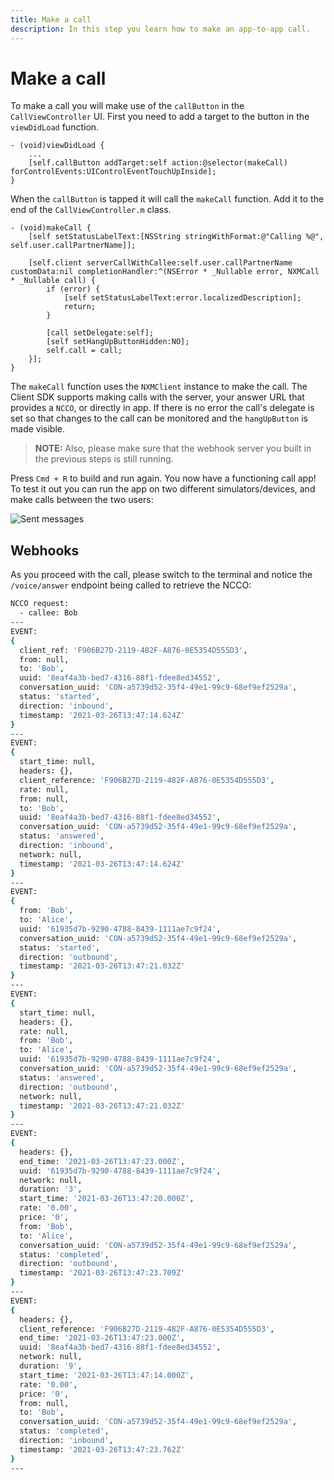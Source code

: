 ```yaml
---
title: Make a call
description: In this step you learn how to make an app-to-app call.
---
```


# Make a call

To make a call you will make use of the `callButton` in the `CallViewController` UI. First you need to add a target to the button in the `viewDidLoad` function.

```objective_c
- (void)viewDidLoad {
    ...
    [self.callButton addTarget:self action:@selector(makeCall) forControlEvents:UIControlEventTouchUpInside];
}
```

When the `callButton` is tapped it will call the `makeCall` function. Add it to the end of the `CallViewController.m` class.

```objective_c
- (void)makeCall {
    [self setStatusLabelText:[NSString stringWithFormat:@"Calling %@", self.user.callPartnerName]];
    
    [self.client serverCallWithCallee:self.user.callPartnerName customData:nil completionHandler:^(NSError * _Nullable error, NXMCall * _Nullable call) {
        if (error) {
            [self setStatusLabelText:error.localizedDescription];
            return;
        }
        
        [call setDelegate:self];
        [self setHangUpButtonHidden:NO];
        self.call = call;
    }];
}
```

The `makeCall` function uses the `NXMClient` instance to make the call. The Client SDK supports making calls with the server, your answer URL that provides a `NCCO`, or directly in app. If there is no error the call's delegate is set so that changes to the call can be monitored and the `hangUpButton` is made visible.

> **NOTE:** Also, please make sure that the webhook server you built in the previous steps is still running. 

Press `Cmd + R` to build and run again. You now have a functioning call app! To test it out you can run the app on two different simulators/devices, and make calls between the two users:

![Sent messages](/images/client-sdk/ios-in-app-voice/active-call.png)

## Webhooks

As you proceed with the call, please switch to the terminal and notice the `/voice/answer` endpoint being called to retrieve the NCCO:

```bash
NCCO request:
  - callee: Bob
---
EVENT:
{
  client_ref: 'F906B27D-2119-482F-A876-0E5354D555D3',
  from: null,
  to: 'Bob',
  uuid: '8eaf4a3b-bed7-4316-88f1-fdee8ed34552',
  conversation_uuid: 'CON-a5739d52-35f4-49e1-99c9-68ef9ef2529a',
  status: 'started',
  direction: 'inbound',
  timestamp: '2021-03-26T13:47:14.624Z'
}
---
EVENT:
{
  start_time: null,
  headers: {},
  client_reference: 'F906B27D-2119-482F-A876-0E5354D555D3',
  rate: null,
  from: null,
  to: 'Bob',
  uuid: '8eaf4a3b-bed7-4316-88f1-fdee8ed34552',
  conversation_uuid: 'CON-a5739d52-35f4-49e1-99c9-68ef9ef2529a',
  status: 'answered',
  direction: 'inbound',
  network: null,
  timestamp: '2021-03-26T13:47:14.624Z'
}
---
EVENT:
{
  from: 'Bob',
  to: 'Alice',
  uuid: '61935d7b-9290-4788-8439-1111ae7c9f24',
  conversation_uuid: 'CON-a5739d52-35f4-49e1-99c9-68ef9ef2529a',
  status: 'started',
  direction: 'outbound',
  timestamp: '2021-03-26T13:47:21.032Z'
}
---
EVENT:
{
  start_time: null,
  headers: {},
  rate: null,
  from: 'Bob',
  to: 'Alice',
  uuid: '61935d7b-9290-4788-8439-1111ae7c9f24',
  conversation_uuid: 'CON-a5739d52-35f4-49e1-99c9-68ef9ef2529a',
  status: 'answered',
  direction: 'outbound',
  network: null,
  timestamp: '2021-03-26T13:47:21.032Z'
}
---
EVENT:
{
  headers: {},
  end_time: '2021-03-26T13:47:23.000Z',
  uuid: '61935d7b-9290-4788-8439-1111ae7c9f24',
  network: null,
  duration: '3',
  start_time: '2021-03-26T13:47:20.000Z',
  rate: '0.00',
  price: '0',
  from: 'Bob',
  to: 'Alice',
  conversation_uuid: 'CON-a5739d52-35f4-49e1-99c9-68ef9ef2529a',
  status: 'completed',
  direction: 'outbound',
  timestamp: '2021-03-26T13:47:23.709Z'
}
---
EVENT:
{
  headers: {},
  client_reference: 'F906B27D-2119-482F-A876-0E5354D555D3',
  end_time: '2021-03-26T13:47:23.000Z',
  uuid: '8eaf4a3b-bed7-4316-88f1-fdee8ed34552',
  network: null,
  duration: '9',
  start_time: '2021-03-26T13:47:14.000Z',
  rate: '0.00',
  price: '0',
  from: null,
  to: 'Bob',
  conversation_uuid: 'CON-a5739d52-35f4-49e1-99c9-68ef9ef2529a',
  status: 'completed',
  direction: 'inbound',
  timestamp: '2021-03-26T13:47:23.762Z'
}
---
```